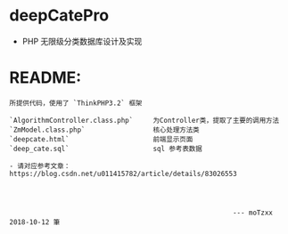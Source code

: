 # deepCatePro

- PHP 无限级分类数据库设计及实现 


# README:

	所提供代码，使用了 `ThinkPHP3.2` 框架
	
	`AlgorithmController.class.php` 	为Controller类，提取了主要的调用方法
	`ZmModel.class.php`	   				核心处理方法类
	`deepcate.html`						前端显示页面
	`deep_cate.sql`						sql 参考表数据

	- 请对应参考文章：https://blog.csdn.net/u011415782/article/details/83026553




															--- moTzxx 2018-10-12 筆